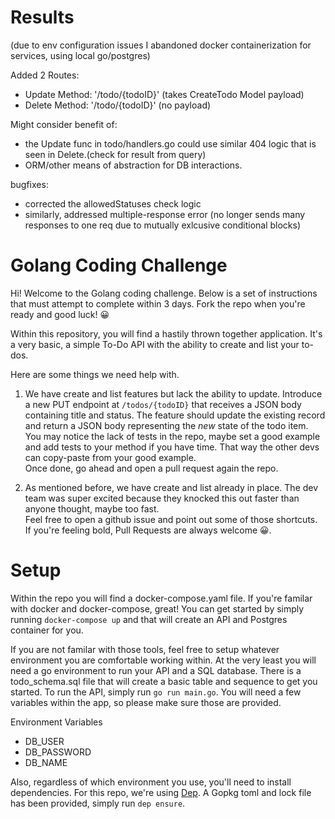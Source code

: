 # Results
(due to env configuration issues I abandoned docker containerization for services, using local go/postgres)

Added 2 Routes:
- Update Method: '/todo/{todoID}' (takes CreateTodo Model payload) 
- Delete Method: '/todo/{todoID}' (no payload)

Might consider benefit of:
- the Update func in todo/handlers.go could use similar 404 logic that is seen in Delete.(check for result from query)
- ORM/other means of abstraction for DB interactions.


bugfixes:
- corrected the allowedStatuses check logic
- similarly, addressed multiple-response error (no longer sends many responses to one req due to mutually exlcusive conditional blocks)


# Golang Coding Challenge

Hi! Welcome to the Golang coding challenge. Below is a set of instructions that must attempt to complete within 3 days. Fork the repo when you're ready and good luck! 😀

Within this repository, you will find a hastily thrown together application. It's a very basic, a simple To-Do API with the ability to create and list your to-dos.

Here are some things we need help with.

1. We have create and list features but lack the ability to update. Introduce a new PUT endpoint at `/todos/{todoID}` that receives a JSON body containing title and status. The feature should update the existing record and return a JSON body representing the _new_ state of the todo item.  
You may notice the lack of tests in the repo, maybe set a good example and add tests to your method if you have time. That way the other devs can copy-paste from your good example.  
Once done, go ahead and open a pull request again the repo.

2. As mentioned before, we have create and list already in place. The dev team was super excited because they knocked this out faster than anyone thought, maybe too fast.  
Feel free to open a github issue and point out some of those shortcuts. If you're feeling bold, Pull Requests are always welcome 😀.

# Setup

Within the repo you will find a docker-compose.yaml file. If you're familar with docker and docker-compose, great! You can get started by simply running `docker-compose up` and that will create an API and Postgres container for you.

If you are not familar with those tools, feel free to setup whatever environment you are comfortable working within. At the very least you will need a go environment to run your API and a SQL database. There is a todo_schema.sql file that will create a basic table and sequence to get you started. To run the API, simply run `go run main.go`. You will need a few variables within the app, so please make sure those are provided.

Environment Variables

* DB_USER
* DB_PASSWORD
* DB_NAME

Also, regardless of which environment you use, you'll need to install dependencies. For this repo, we're using [Dep](https://golang.github.io/dep/). A Gopkg toml and lock file has been provided, simply run `dep ensure`.
